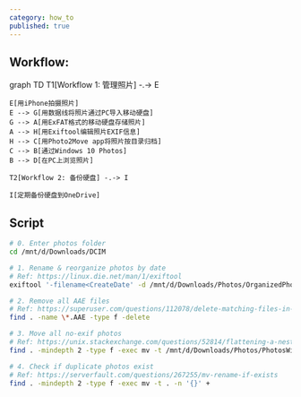 ```yaml
---
category: how_to
published: true
---
```


## Workflow:

<div class="mermaid">
    graph TD
    T1[Workflow 1: 管理照片] -.-> E

    E[用iPhone拍摄照片]
    E --> G[用数据线将照片通过PC导入移动硬盘]
    G --> A[用ExFAT格式的移动硬盘存储照片]
    A --> H[用Exiftool编辑照片EXIF信息]
    H --> C[用Photo2Move app将照片按目录归档]
    C --> B[通过Windows 10 Photos]
    B --> D[在PC上浏览照片]

    T2[Workflow 2: 备份硬盘] -.-> I

    I[定期备份硬盘到OneDrive]

</div>

## Script

```bash
# 0. Enter photos folder
cd /mnt/d/Downloads/DCIM

# 1. Rename & reorganize photos by date
# Ref: https://linux.die.net/man/1/exiftool
exiftool '-filename<CreateDate' -d /mnt/d/Downloads/Photos/OrganizedPhotos/%Y/%Y_%m/%Y_%m_%d/%Y-%m-%d_%H%M%S%%-c.%%le -r .

# 2. Remove all AAE files
# Ref: https://superuser.com/questions/112078/delete-matching-files-in-all-subdirectories
find . -name \*.AAE -type f -delete

# 3. Move all no-exif photos
# Ref: https://unix.stackexchange.com/questions/52814/flattening-a-nested-directory
find . -mindepth 2 -type f -exec mv -t /mnt/d/Downloads/Photos/PhotosWithoutEXIFDates -n '{}' +

# 4. Check if duplicate photos exist
# Ref: https://serverfault.com/questions/267255/mv-rename-if-exists
find . -mindepth 2 -type f -exec mv -t . -n '{}' +
```
